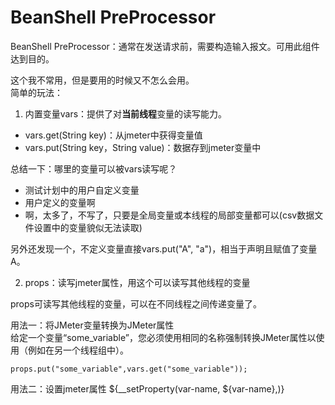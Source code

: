 # BeanShell PreProcessor
BeanShell PreProcessor：通常在发送请求前，需要构造输入报文。可用此组件达到目的。

这个我不常用，但是要用的时候又不怎么会用。  
简单的玩法：
1. 内置变量vars：提供了对**当前线程**变量的读写能力。
* vars.get(String key)：从jmeter中获得变量值  
* vars.put(String key，String value)：数据存到jmeter变量中  

总结一下：哪里的变量可以被vars读写呢？
* 测试计划中的用户自定义变量
* 用户定义的变量啊
* 啊，太多了，不写了，只要是全局变量或本线程的局部变量都可以(csv数据文件设置中的变量貌似无法读取)

另外还发现一个，不定义变量直接vars.put("A", "a")，相当于声明且赋值了变量A。

2. props：读写jmeter属性，用这个可以读写其他线程的变量

props可读写其他线程的变量，可以在不同线程之间传递变量了。

用法一：将JMeter变量转换为JMeter属性  
给定一个变量“some_variable”，您必须使用相同的名称强制转换JMeter属性以使用（例如在另一个线程组中）。
        
    props.put("some_variable",vars.get("some_variable"));
用法二：设置jmeter属性
${__setProperty(var-name, ${var-name},)}